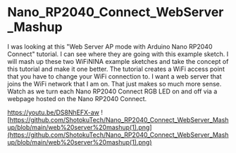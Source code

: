 # Nano_RP2040_Connect_WebServer_Mashup
I was looking at this "Web Server AP mode with Arduino Nano RP2040 Connect" tutorial. I can see where they are going with this example sketch. I will mash up these two WiFiNINA example sketches and take the concept of this tutorial and make it one better. The tutorial creates a WiFi access point that you have to change your WiFi connection to. I want a web server that joins the WiFi network that I am on. That just makes so much more sense. Watch as we turn each Nano RP2040 Connect RGB LED on and off via a webpage hosted on the Nano RP2040 Connect.

https://youtu.be/DS8NhEFX-aw
![https://github.com/ShotokuTech/Nano_RP2040_Connect_WebServer_Mashup/blob/main/web%20server%20mashup(1).png](https://github.com/ShotokuTech/Nano_RP2040_Connect_WebServer_Mashup/blob/main/web%20server%20mashup(1).png)
